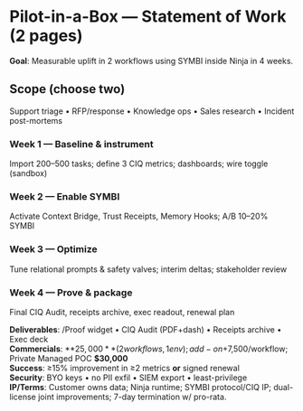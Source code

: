 # Pilot-in-a-Box — Statement of Work (2 pages)

**Goal**: Measurable uplift in 2 workflows using SYMBI inside Ninja in 4 weeks.

## Scope (choose two)
Support triage • RFP/response • Knowledge ops • Sales research • Incident post-mortems

### Week 1 — Baseline & instrument
Import 200–500 tasks; define 3 CIQ metrics; dashboards; wire toggle (sandbox)

### Week 2 — Enable SYMBI
Activate Context Bridge, Trust Receipts, Memory Hooks; A/B 10–20% SYMBI

### Week 3 — Optimize
Tune relational prompts & safety valves; interim deltas; stakeholder review

### Week 4 — Prove & package
Final CIQ Audit, receipts archive, exec readout, renewal plan

**Deliverables**: /Proof widget • CIQ Audit (PDF+dash) • Receipts archive • Exec deck  
**Commercials**: **$25,000** (2 workflows, 1 env); add-on +$7,500/workflow; Private Managed POC **$30,000**  
**Success**: ≥15% improvement in ≥2 metrics **or** signed renewal  
**Security**: BYO keys • no PII exfil • SIEM export • least-privilege  
**IP/Terms**: Customer owns data; Ninja runtime; SYMBI protocol/CIQ IP; dual-license joint improvements; 7-day termination w/ pro-rata.
